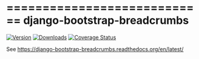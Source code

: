 ============================
django-bootstrap-breadcrumbs
============================

[![Version](https://img.shields.io/pypi/v/django-bootstrap-breadcrumbs.svg)](https://pypi.python.org/pypi/django-bootstrap-breadcrumbs)
[![Downloads](https://img.shields.io/pypi/dm/django-bootstrap-breadcrumbs.svg)](https://pypi.python.org/pypi/django-bootstrap-breadcrumbs)
[![Coverage Status](https://coveralls.io/repos/prymitive/bootstrap-breadcrumbs/badge.png)](https://coveralls.io/r/prymitive/bootstrap-breadcrumbs)

See https://django-bootstrap-breadcrumbs.readthedocs.org/en/latest/
